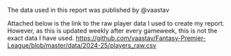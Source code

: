 The data used in this report was published by @vaastav 

Attached below is the link to the raw player data I used to create my report. However, as this is updated weekly after every gameweek, this is not the exact data I have used. 
https://github.com/vaastav/Fantasy-Premier-League/blob/master/data/2024-25/players_raw.csv
